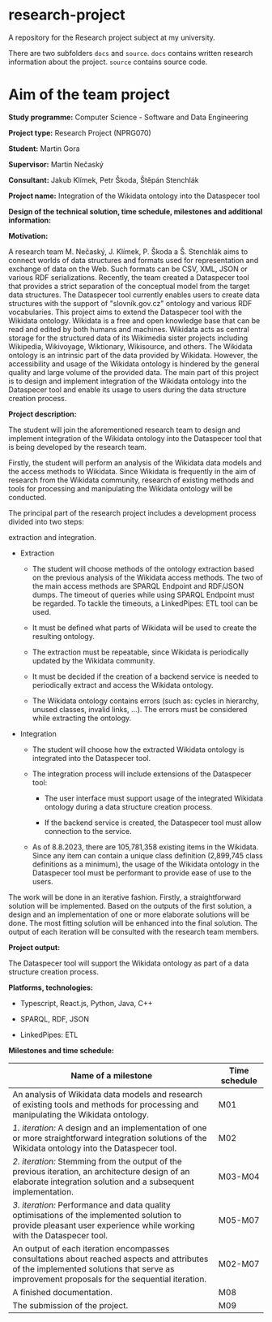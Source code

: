 # research-project

A repository for the Research project subject at my university.

There are two subfolders `docs` and `source`.
`docs` contains written research information about the project.
`source` contains source code.

# Aim of the team project

**Study programme:** Computer Science - Software and Data Engineering

**Project type:** Research Project (NPRG070)

**Student:** Martin Gora

**Supervisor:** Martin Nečaský

**Consultant:** Jakub Klímek, Petr Škoda, Štěpán Stenchlák

**Project name:** Integration of the Wikidata ontology into the
Dataspecer tool

**Design of the technical solution, time schedule, milestones and
additional information:**

**Motivation:**

A research team M. Nečaský, J. Klímek, P. Škoda a Š. Stenchlák aims to
connect worlds of data structures and formats used for representation
and exchange of data on the Web. Such formats can be CSV, XML, JSON or
various RDF serializations. Recently, the team created a Dataspecer tool
that provides a strict separation of the conceptual model from the
target data structures. The Dataspecer tool
currently enables users to create data structures with the support of
"slovník.gov.cz" ontology and various RDF vocabularies. This project
aims to extend the Dataspecer tool with the Wikidata ontology. Wikidata
is a free and open knowledge base that can be read and edited by both
humans and machines. Wikidata acts as central storage for the structured
data of its Wikimedia sister projects including Wikipedia, Wikivoyage,
Wiktionary, Wikisource, and others. The Wikidata ontology is an
intrinsic part of the data provided by Wikidata. However, the accessibility and
usage of the Wikidata ontology is hindered by the general quality and
large volume of the provided data. The main part of this project is to
design and implement integration of the Wikidata ontology into the
Dataspecer tool and enable its usage to users during the data structure
creation process.

**Project description:**

The student will join the aforementioned research team to design and
implement integration of the Wikidata ontology into the Dataspecer tool
that is being developed by the research team.

Firstly, the student will perform an analysis of the Wikidata data
models and the access methods to Wikidata. Since Wikidata is frequently
in the aim of research from the Wikidata community, research of existing
methods and tools for processing and manipulating the Wikidata ontology
will be conducted.

The principal part of the research project includes a development
process divided into two steps:

extraction and integration.

-   Extraction

    -   The student will choose methods of the ontology extraction based
         on the previous analysis of the Wikidata access methods. The
         two of the main access methods are SPARQL Endpoint and
         RDF/JSON dumps. The timeout of queries while using SPARQL
         Endpoint must be regarded. To tackle the timeouts, a
         LinkedPipes: ETL tool can be used.

    -   It must be defined what parts of Wikidata will be used to create
         the resulting ontology.

    -   The extraction must be repeatable, since Wikidata is
         periodically updated by the Wikidata community.

    -   It must be decided if the creation of a backend service is
         needed to periodically extract and access the Wikidata
         ontology.

    -   The Wikidata ontology contains errors (such as: cycles in
         hierarchy, unused classes, invalid links, ...). The errors
         must be considered while extracting the ontology.

-   Integration

    -   The student will choose how the extracted Wikidata ontology is
         integrated into the Dataspecer tool.

    -   The integration process will include extensions of the
         Dataspecer tool:
        -   The user interface must support usage of the integrated
            Wikidata ontology during a data structure creation
            process.

        -   If the backend service is created, the Dataspecer tool must
            allow connection to the service.

    -   As of 8.8.2023, there are 105,781,358 existing items in the
         Wikidata. Since any item can contain a unique class definition (2,899,745
         class definitions as a minimum), the usage of the Wikidata
         ontology in the Dataspecer tool must be performant to provide
         ease of use to the users.

The work will be done in an iterative fashion. Firstly, a straightforward solution will be implemented. Based on the outputs of the first solution, a design and an implementation of one or more elaborate solutions will be done. The most fitting solution will be enhanced into the final solution. The output of each iteration will be consulted with the research team members.

**Project output:**

The Dataspecer tool will support the Wikidata ontology as part of a data
structure creation process.

**Platforms, technologies:**

-   Typescript, React.js, Python, Java, C++

-   SPARQL, RDF, JSON

-   LinkedPipes: ETL

**Milestones and time schedule:**

| **Name of a milestone**   | **Time schedule**   |
|---|---|
| An analysis of Wikidata data models and research of existing tools and methods for processing and  manipulating the Wikidata ontology. |  M01 |
|  *1. iteration:* A design and an implementation of one or more straightforward integration solutions of the Wikidata ontology into the Dataspecer tool. |  M02 |
| *2. iteration:* Stemming from the output of the previous iteration, an architecture design of an elaborate integration solution and a subsequent implementation.| M03-M04  |
| *3. iteration:* Performance and data quality optimisations of the implemented solution to provide pleasant user experience while working with the Dataspecer tool. | M05-M07  |
| An output of each iteration encompasses consultations about reached aspects and attributes of the implemented solutions that serve as improvement proposals for the sequential iteration. | M02-M07  |
| A finished documentation.   |M08   |
|  The submission of the project.   | M09  |